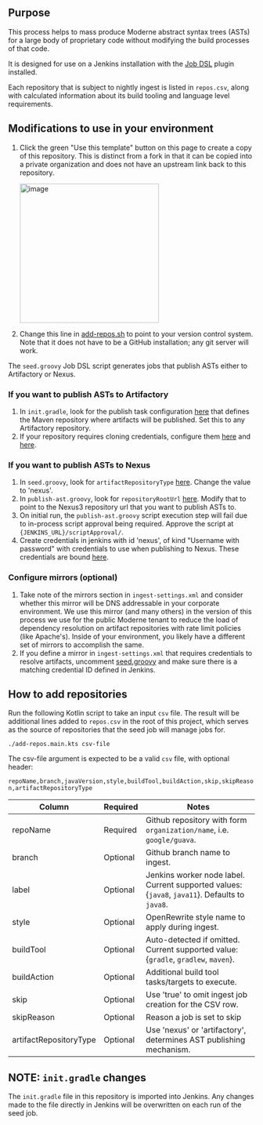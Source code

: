 ## Purpose

This process helps to mass produce Moderne abstract syntax trees (ASTs) for a large body of proprietary code without modifying the build processes of that code.

It is designed for use on a Jenkins installation with the [Job DSL](https://plugins.jenkins.io/job-dsl) plugin installed.

Each repository that is subject to nightly ingest is listed in `repos.csv`, along with calculated information about its build tooling and language level requirements.

## Modifications to use in your environment

1. Click the green "Use this template" button on this page to create a copy of this repository. This is distinct from a fork in that it can be copied into a private organization and does not have an upstream link back to this repository.

    <img width="284" alt="image" src="https://user-images.githubusercontent.com/1697736/189235703-0b7c1dcd-1e73-43f1-81d9-a39c617449c4.png">

2. Change this line in [add-repos.sh](https://github.com/moderneinc/enterprise-jenkins-ingest/blob/main/add-repos.sh#L76) to point to your version control system. Note that it does not have to be a GitHub installation; any git server will work.

The `seed.groovy` Job DSL script generates jobs that publish ASTs either to Artifactory or Nexus.

### If you want to publish ASTs to Artifactory

1. In `init.gradle`, look for the publish task configuration [here](https://github.com/moderneinc/enterprise-jenkins-ingest/blob/main/gradle/init.gradle#L52-L57) that defines the Maven repository where artifacts will be published. Set this to any Artifactory repository.
2. If your repository requires cloning credentials, configure them [here](https://github.com/moderneinc/enterprise-jenkins-ingest/blob/main/seed.groovy#L95) and [here](https://github.com/moderneinc/enterprise-jenkins-ingest/blob/main/seed.groovy#L108-L110).

### If you want to publish ASTs to Nexus
1. In `seed.groovy`, look for `artifactRepositoryType` [here](https://github.com/moderneinc/enterprise-jenkins-ingest/blob/main/seed.groovy#L1). Change the value to 'nexus'.
2. In `publish-ast.groovy`, look for `repositoryRootUrl` [here](https://github.com/moderneinc/enterprise-jenkins-ingest/blob/main/publish-ast.groovy#L34). Modify that to point to the Nexus3 repository url that you want to publish ASTs to.
3. On initial run, the `publish-ast.groovy` script execution step will fail due to in-process script approval being required. Approve the script at `{JENKINS_URL}/scriptApproval/`.
4. Create credentials in jenkins with id 'nexus', of kind "Username with password" with credentials to use when publishing to Nexus. These credentials are bound [here](https://github.com/moderneinc/enterprise-jenkins-ingest/blob/main/seed.groovy#L112-L114).

### Configure mirrors (optional)

1. Take note of the mirrors section in `ingest-settings.xml` and consider whether this mirror will be DNS addressable in your corporate environment. We use this mirror (and many others) in the version of this process we use for the public Moderne tenant to reduce the load of dependency resolution on artifact repositories with rate limit policies (like Apache's). Inside of your environment, you likely have a different set of mirrors to accomplish the same.
2. If you define a mirror in `ingest-settings.xml` that requires credentials to resolve artifacts, uncomment [seed.groovy](https://github.com/moderneinc/enterprise-jenkins-ingest/blob/main/seed.groovy#L37-L42) and make sure there is a matching credential ID defined in Jenkins.

## How to add repositories

Run the following Kotlin script to take an input `csv` file. The result will be additional lines
added to `repos.csv` in the root of this project, which serves as the source of repositories that the
seed job will manage jobs for.

`./add-repos.main.kts csv-file`

The csv-file argument is expected to be a valid `csv` file, with optional header:

`repoName,branch,javaVersion,style,buildTool,buildAction,skip,skipReason,artifactRepositoryType`

| Column                   | Required   | Notes                                                                                            |
|--------------------------|------------|--------------------------------------------------------------------------------------------------|
| repoName                 | Required   | Github repository with form `organization/name`, i.e. `google/guava`.                            |
| branch                   | Optional   | Github branch name to ingest.                                                                    |
| label                    | Optional   | Jenkins worker node label. Current supported values: {`java8`, `java11`}. Defaults to `java8`.   |
| style                    | Optional   | OpenRewrite style name to apply during ingest.                                                   |
| buildTool                | Optional   | Auto-detected if omitted. Current supported value: {`gradle`, `gradlew`, `maven`}.               |
| buildAction              | Optional   | Additional build tool tasks/targets to execute.                                                  |
| skip                     | Optional   | Use 'true' to omit ingest job creation for the CSV row.                                          |
| skipReason               | Optional   | Reason a job is set to skip                                                                      |
| artifactRepositoryType   | Optional   | Use 'nexus' or 'artifactory', determines AST publishing mechanism.                               |

## NOTE: `init.gradle` changes
The `init.gradle` file in this repository is imported into Jenkins. Any changes made to the file directly in Jenkins will be overwritten on each run of the seed job.
